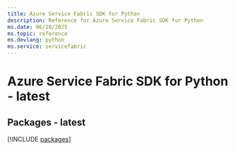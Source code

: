 ```yaml
---
title: Azure Service Fabric SDK for Python
description: Reference for Azure Service Fabric SDK for Python
ms.date: 06/20/2025
ms.topic: reference
ms.devlang: python
ms.service: servicefabric
---
```

# Azure Service Fabric SDK for Python - latest
## Packages - latest
[!INCLUDE [packages](service-fabric-index.md)]
